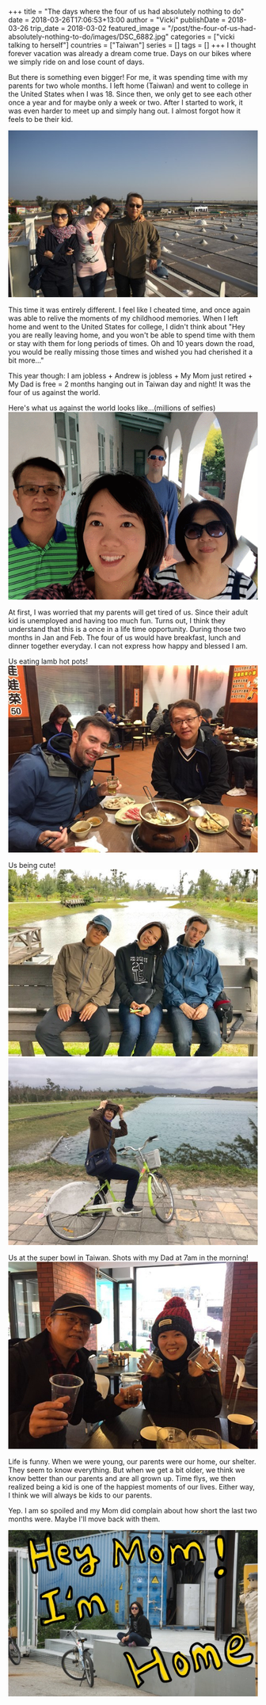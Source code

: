 +++
title = "The days where the four of us had absolutely nothing to do"
date = 2018-03-26T17:06:53+13:00
author = "Vicki"
publishDate = 2018-03-26
trip_date = 2018-03-02
featured_image = "/post/the-four-of-us-had-absolutely-nothing-to-do/images/DSC_6882.jpg"
categories = ["vicki talking to herself"]
countries = ["Taiwan"]
series = []
tags = []
+++
I thought forever vacation was already a dream come true. Days on our bikes where we simply ride on and lose count of days.
<!--more-->

But there is something even bigger! For me, it was spending time with my parents for two whole months. I left home (Taiwan) and went to college in the United States when I was 18. Since then, we only get to see each other once a year and for maybe only a week or two. After I started to work, it was even harder to meet up and simply hang out. I almost forgot how it feels to be their kid. 

![Me and My Parents](images/DSC_6577.jpg)

This time it was entirely different. I feel like I cheated time, and once again was able to relive the moments  of my childhood memories. When I left home and went to the United States for college, I didn't think about "Hey you are really leaving home, and you won't be able to spend time with them or stay with them for long periods of times. Oh and 10 years down the road, you would be really missing those times and wished you had cherished it a bit more…" 

This year though: I am jobless + Andrew is jobless + My Mom just retired + My Dad is free = 2 months hanging out in Taiwan day and night! It was the four of us against the world.

Here's what us against the world looks like...(millions of selfies)
![US](images/IMG_6801-ANIMATION.gif)

At first, I was worried that my parents will get tired of us. Since their adult kid is unemployed and having too much fun. Turns out, I think they understand that this is a once in a life time opportunity. During those two months in Jan and Feb. The four of us would have breakfast, lunch and dinner together everyday. I can not express how happy and blessed I am. 

Us eating lamb hot pots! 
![lamb pot](images/IMG_7098.jpg)

Us being cute! 
![Me and my lovers](images/IMG_6534.jpg)
<br/>
![Mom being cute?](images/IMG_6683.jpg)

Us at the super bowl in Taiwan. Shots with my Dad at 7am in the morning! 
![super bowl](images/IMG_7148.jpg)

Life is funny. When we were young, our parents were our home, our shelter. They seem to know everything. But when we get a bit older, we think we know better than our parents and are all grown up. Time flys, we then realized being a kid is one of the happiest moments of our lives. Either way, I think we will always be kids to our parents.

Yep. I am so spoiled and my Mom did complain about how short the last two months were. Maybe I'll move back with them.  

![Hey Mom](images/DSC_6882.jpg)


